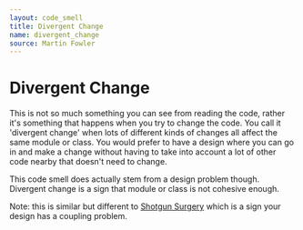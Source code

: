 ```yaml
---
layout: code_smell
title: Divergent Change
name: divergent_change
source: Martin Fowler
---
```


# Divergent Change
This is not so much something you can see from reading the code, rather it's something that happens when you try to change the code. You call it 'divergent change' when lots of different kinds of changes all affect the same module or class. You would prefer to have a design where you can go in and make a change without having to take into account a lot of other code nearby that doesn't need to change. 

This code smell does actually stem from a design problem though. Divergent change is a sign that module or class is not cohesive enough.

Note: this is similar but different to [Shotgun Surgery](shotgun_surgery.html) which is a sign your design has a coupling problem.
